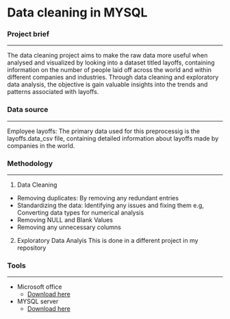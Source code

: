 # Data cleaning in MYSQL

### Project brief

---

The data cleaning project aims to make the raw data more useful when analysed and visualized by looking into a dataset titled layoffs, containing information on the number of people laid off across the world and within different companies and industries. Through data cleaning and exploratory data analysis, the objective is gain valuable insights into the trends and patterns associated with layoffs.

### Data source 
---
Employee layoffs: The primary data used for this preprocessig is the layoffs.data_csv file, containing detailed information about layoffs made by companies in the world. 

### Methodology
---
1. Data Cleaning
- Removing duplicates: By removing any redundant entries 
- Standardizing the data: Identifying any issues and fixing them e.g, Converting data types for numerical analysis
- Removing  NULL and Blank Values
- Removing any unnecessary columns
  
2. Exploratory Data Analyis This is done in a different project in my repository
  
### Tools
---
- Microsoft office
    - [Download here](https://www.microsoft.com/en-us/microsoft-365/microsoft-office)
- MYSQL server
    - [Download here](https://MYSQL.com)
